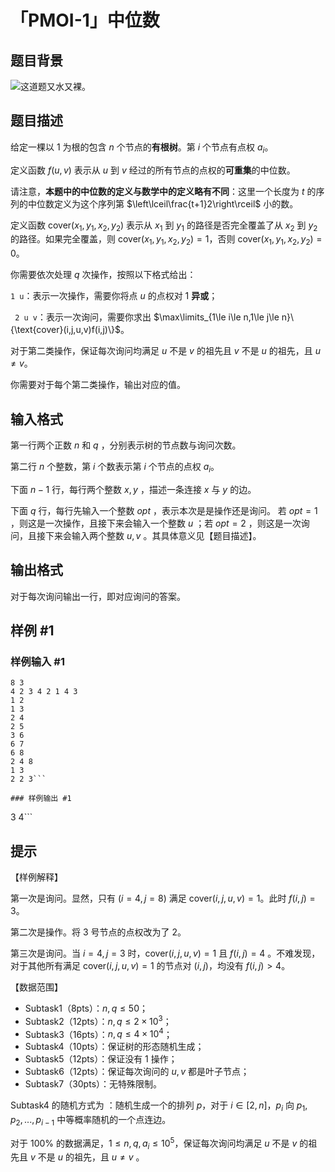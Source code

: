 # 「PMOI-1」中位数

## 题目背景

![这道题又水又裸。](https://img-blog.csdnimg.cn/20210212092049964.png)

## 题目描述

给定一棵以 $1$ 为根的包含 $n$ 个节点的**有根树**。第 $i$ 个节点有点权 $a_i$。

定义函数 $f(u,v)$ 表示从 $u$ 到 $v$ 经过的所有节点的点权的**可重集**的中位数。

请注意，**本题中的中位数的定义与数学中的定义略有不同**：这里一个长度为 $t$ 的序列的中位数定义为这个序列第 $\left\lceil\frac{t+1}2\right\rceil$ 小的数。

定义函数 $\text{cover}(x_1,y_1,x_2,y_2)$ 表示从 $x_1$ 到 $y_1$ 的路径是否完全覆盖了从 $x_2$ 到 $y_2$ 的路径。如果完全覆盖，则 $\text{cover}(x_1,y_1,x_2,y_2)=1$，否则  $\text{cover}(x_1,y_1,x_2,y_2)=0$。

你需要依次处理 $q$ 次操作，按照以下格式给出：

`1 u`：表示一次操作，需要你将点 $u$ 的点权对 $1$ **异或**；

` 2 u v`：表示一次询问，需要你求出 $\max\limits_{1\le i\le n,1\le j\le n}\{\text{cover}(i,j,u,v)f(i,j)\}$。

对于第二类操作，保证每次询问均满足 $u$ 不是 $v$ 的祖先且 $v$ 不是 $u$ 的祖先，且 $u \neq v$。

你需要对于每个第二类操作，输出对应的值。

## 输入格式

第一行两个正数 $n$ 和 $q$ ，分别表示树的节点数与询问次数。

第二行 $n$ 个整数，第 $i$ 个数表示第 $i$ 个节点的点权 $a_i$。

下面 $n-1$ 行，每行两个整数 $x,y$ ，描述一条连接 $x$ 与 $y$ 的边。

下面 $q$ 行，每行先输入一个整数 $opt$ ，表示本次是是操作还是询问。 若 $opt=1$ ，则这是一次操作，且接下来会输入一个整数 $u$ ；若 $opt=2$ ，则这是一次询问，且接下来会输入两个整数 $u,v$ 。其具体意义见【题目描述】。

## 输出格式

对于每次询问输出一行，即对应询问的答案。

## 样例 #1

### 样例输入 #1
```
8 3
4 2 3 4 2 1 4 3
1 2
1 3
2 4
2 5
3 6
6 7
6 8
2 4 8
1 3 
2 2 3```

### 样例输出 #1

```
3
4```

## 提示

【样例解释】

第一次是询问。显然，只有 $(i=4,j=8)$ 满足 $\text{cover}(i,j,u,v)=1$。此时 $f(i,j)=3$。

第二次是操作。将 $3$ 号节点的点权改为了 $2$。

第三次是询问。当 $i=4,j=3$ 时，$\text{cover}(i,j,u,v)=1$ 且 $f(i,j)=4$ 。不难发现，对于其他所有满足 $\text{cover}(i,j,u,v)=1$ 的节点对 $(i,j)$，均没有 $f(i,j) >4$。

【数据范围】
- Subtask1（8pts）：$n,q\le50$；
- Subtask2（12pts）：$n,q\le2\times10^3$；
- Subtask3（16pts）：$n,q\le4\times10^4$；
- Subtask4（10pts）：保证树的形态随机生成；
- Subtask5（12pts）：保证没有 $1$ 操作；
- Subtask6（12pts）：保证每次询问的 $u,v$ 都是叶子节点；
- Subtask7（30pts）：无特殊限制。

Subtask4 的随机方式为 ：随机生成一个的排列 $p$，对于 $i\in[2,n]$，$p_i$ 向 $p_1,p_2,...,p_{i-1}$ 中等概率随机的一个点连边。

对于 $100\%$ 的数据满足，$1\le n,q,a_i \le 10^5$，保证每次询问均满足 $u$ 不是 $v$ 的祖先且 $v$ 不是 $u$ 的祖先，且 $u \neq v$ 。
